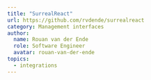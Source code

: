 ```yaml
---
title: "SurrealReact"
url: https://github.com/rvdende/surrealreact
category: Management interfaces
author:
  name: Rouan van der Ende
  role: Software Engineer
  avatar: rouan-van-der-ende
topics:
  - integrations
---
```


